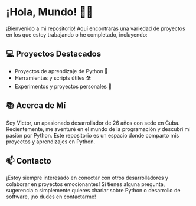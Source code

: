 # ¡Hola, Mundo! 👋😄

¡Bienvenido a mi repositorio! Aquí encontrarás una variedad de proyectos en los que estoy trabajando o he completado, incluyendo:

## 💻 Proyectos Destacados
- Proyectos de aprendizaje de Python 🐍
- Herramientas y scripts útiles 🛠️
- Experimentos y proyectos personales 🚀

## 📚 Acerca de Mí
Soy Victor, un apasionado desarrollador de 26 años con sede en Cuba. Recientemente, me aventuré en el mundo de la programación y descubrí mi pasión por Python. Este repositorio es un espacio donde comparto mis proyectos y aprendizajes en Python.

## 📫 Contacto
¡Estoy siempre interesado en conectar con otros desarrolladores y colaborar en proyectos emocionantes! Si tienes alguna pregunta, sugerencia o simplemente quieres charlar sobre Python o desarrollo de software, ¡no dudes en contactarme!
<!---
viictormantilla/viictormantilla is a ✨ special ✨ repository because its `README.md` (this file) appears on your GitHub profile.
You can click the Preview link to take a look at your changes.
--->
